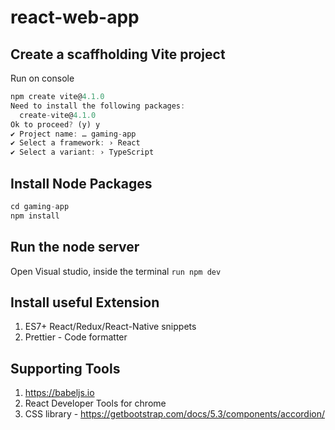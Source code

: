 # react-web-app

## Create a scaffholding Vite project
Run on console
```js
npm create vite@4.1.0
Need to install the following packages:
  create-vite@4.1.0
Ok to proceed? (y) y
✔ Project name: … gaming-app
✔ Select a framework: › React
✔ Select a variant: › TypeScript
```

## Install Node Packages
```js
cd gaming-app
npm install
```

## Run the node server
Open Visual studio, inside the terminal
`run npm dev`

## Install useful Extension
1. ES7+ React/Redux/React-Native snippets
2. Prettier - Code formatter

## Supporting Tools
1. https://babeljs.io
2. React Developer Tools for chrome
3. CSS library - https://getbootstrap.com/docs/5.3/components/accordion/
